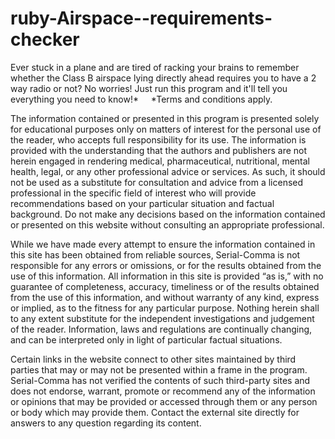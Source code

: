 # ruby-Airspace--requirements-checker
Ever stuck in a plane and are tired of racking your brains to remember whether the Class B airspace lying directly ahead requires you to have a 2 way radio or not? No worries! Just run this program and it'll tell you everything you need to know!* ‏‏‎ ‏‏‎  ‏‏‎  ‏‏‎ *Terms and conditions apply.


The information contained or presented in this program is presented solely for educational purposes only on matters of interest for the personal use of the reader, who accepts full responsibility for its use. The information is provided with the understanding that the authors and publishers are not herein engaged in rendering medical, pharmaceutical, nutritional, mental health, legal, or any other professional advice or services. As such, it should not be used as a substitute for consultation and advice from a licensed professional in the specific field of interest who will provide recommendations based on your particular situation and factual background.  Do not make any decisions based on the information contained or presented on this website without consulting an appropriate professional.

While we have made every attempt to ensure the information contained in this site has been obtained from reliable sources, Serial-Comma is not responsible for any errors or omissions, or for the results obtained from the use of this information. All information in this site is provided “as is,” with no guarantee of completeness, accuracy, timeliness or of the results obtained from the use of this information, and without warranty of any kind, express or implied, as to the fitness for any particular purpose. Nothing herein shall to any extent substitute for the independent investigations and judgement of the reader. Information, laws and regulations are continually changing, and can be interpreted only in light of particular factual situations.

Certain links in the website connect to other sites maintained by third parties that may or may not be presented within a frame in the program. Serial-Comma has not verified the contents of such third-party sites and does not endorse, warrant, promote or recommend any of the information or opinions that may be provided or accessed through them or any person or body which may provide them.  Contact the external site directly for answers to any question regarding its content.
